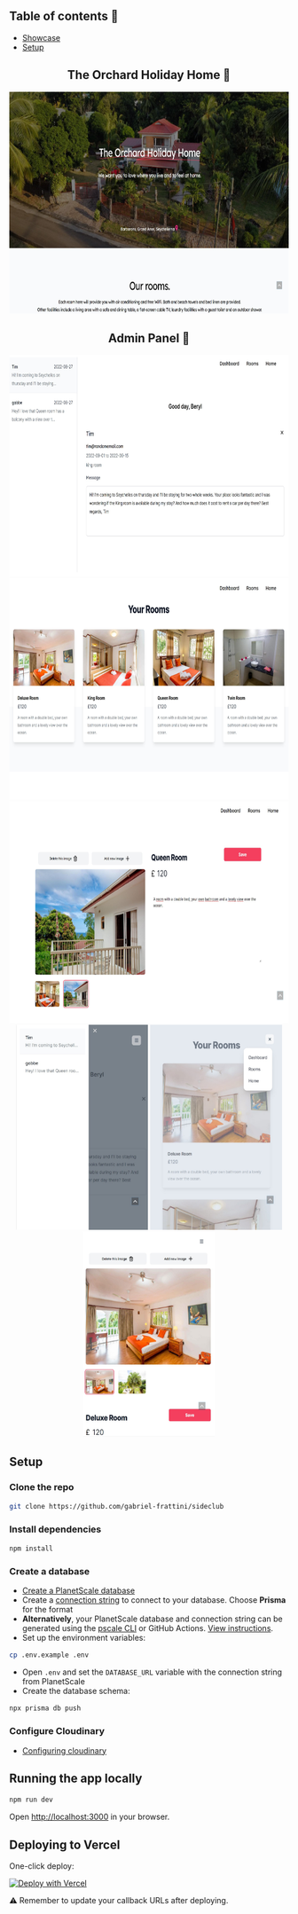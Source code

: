 ## Table of contents 📜

- <a href="#showcase">Showcase</a>
- <a href="#setup">Setup</a>


<div align="center">
<h2 id="showcase" >The Orchard Holiday Home &#127796;</h2>
<img src="https://github.com/gabriel-frattini/theOrchard/blob/main/src/images/showcase/theorchard.jpg" width="720" height="400" />
</div>
<div align="center">
<h2 align="center">Admin Panel &#128272;</h2>

<img src="https://github.com/gabriel-frattini/theOrchard/blob/main/src/images/showcase/admin_index.jpg" width="720" height="400" object-fit="contain"/>
<img src="https://github.com/gabriel-frattini/theOrchard/blob/main/src/images/showcase/admin_rooms.jpg" width="720" height="400" object-fit="contain"/>
<img src="https://github.com/gabriel-frattini/theOrchard/blob/main/src/images/showcase/admin_roomslug.jpg" width="720" height="400" object-fit="contain"/>

<div>
<img src="https://github.com/gabriel-frattini/theOrchard/blob/main/src/images/showcase/admin_index_mobile.jpg" width="238" height="370" object-fit="contain"/>
<img src="https://github.com/gabriel-frattini/theOrchard/blob/main/src/images/showcase/admin_rooms_mobile.jpg" width="238" height="370" object-fit="contain"/>
<img src="https://github.com/gabriel-frattini/theOrchard/blob/main/src/images/showcase/admin_roomslug_mobile.jpg" width="238" height="370" object-fit="contain"/>

</div>
</div>

<h2 id="setup" >Setup</h2>

### Clone the repo

```bash
git clone https://github.com/gabriel-frattini/sideclub
```

### Install dependencies

```bash
npm install
```

### Create a database

- [Create a PlanetScale database](https://docs.planetscale.com/tutorials/planetscale-quick-start-guide#create-a-database)
- Create a [connection string](https://docs.planetscale.com/concepts/connection-strings#creating-a-password) to connect to your database. Choose **Prisma** for the format
- **Alternatively**, your PlanetScale database and connection string can be generated using the [pscale CLI](https://github.com/planetscale/cli) or GitHub Actions. [View instructions](doc/pscale-actions-setup.md).
- Set up the environment variables:

```bash
cp .env.example .env
```

- Open `.env` and set the `DATABASE_URL` variable with the connection string from PlanetScale
- Create the database schema:

```bash
npx prisma db push
```

### Configure Cloudinary

- [Configuring cloudinary](https://cloudinary.com/)

## Running the app locally

```bash
npm run dev
```

Open [http://localhost:3000](http://localhost:3000) in your browser.

## Deploying to Vercel

One-click deploy:

[![Deploy with Vercel](https://vercel.com/button)](https://vercel.com/new/clone?repository-url=https%3A%2F%2Fgithub.com%2Fplanetscale%2Fbeam)

⚠️ Remember to update your callback URLs after deploying.
